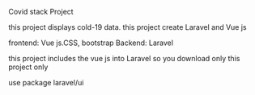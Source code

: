 Covid stack Project 

this project displays cold-19 data. this project create Laravel and Vue js

frontend: Vue js.CSS, bootstrap
Backend:  Laravel

this project includes the vue js into  Laravel so you download only this project only

use package
laravel/ui
